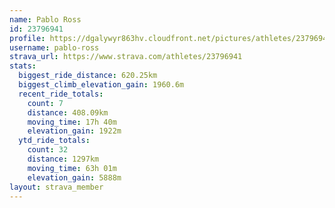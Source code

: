 ```yaml
---
name: Pablo Ross
id: 23796941
profile: https://dgalywyr863hv.cloudfront.net/pictures/athletes/23796941/14615399/1/large.jpg
username: pablo-ross
strava_url: https://www.strava.com/athletes/23796941
stats:
  biggest_ride_distance: 620.25km
  biggest_climb_elevation_gain: 1960.6m
  recent_ride_totals:
    count: 7
    distance: 408.09km
    moving_time: 17h 40m
    elevation_gain: 1922m
  ytd_ride_totals:
    count: 32
    distance: 1297km
    moving_time: 63h 01m
    elevation_gain: 5888m
layout: strava_member
--- 
```


